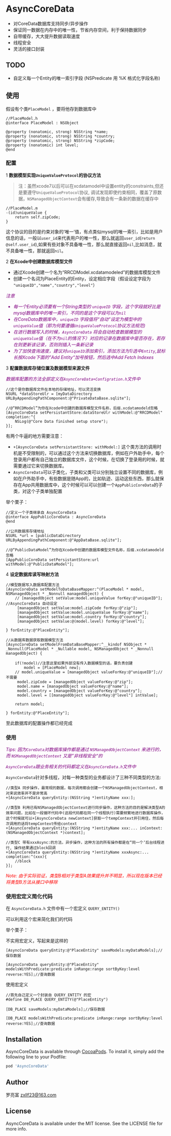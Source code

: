 # AsyncCoreData

- 对CoreData数据库支持同步/异步操作
- 保证同一数据在内存中的唯一性，节省内存空间，利于保持数据同步
- 自带缓存，大大提升数据读取速度
- 线程安全
- 灵活的接口封装

## TODO
- 自定义每一个Entity的唯一索引字段 (NSPredicate 用 %K 格式化字段名称)


## 使用

假设有个类`PlaceModel` ，要将他存到数据库中

```objc
//PlaceModel.h
@interface PlaceModel : NSObject

@property (nonatomic, strong) NSString *name;
@property (nonatomic, strong) NSString *country;
@property (nonatomic, strong) NSString *zipCode;
@property (nonatomic) int level;
@end
```

### 配置

 1  **数据模型实现`UniqueValueProtocol`的协议方法** 
 
 >注：虽然xcode7以后可以在xcdatamodel中设置entity的constraints,但还是要遵守`UniqueValueProtocol`协议, 调试发现即使约束相同，覆盖了原数据，`NSManagedObjectContext`会有缓存,导致会有一条新的数据在缓存中

```objc
//PlaceModel.m
-(id)uniqueValue {
    return self.zipCode; 
}
```
这个协议的目的是约束对象的‘唯一’值，有点类似mysql的唯一索引，比如是用户信息的话，一般以`user_id`来代表用户的唯一性，那么就返回`user_id`(`return @self.user_id`),如果有些对象不具备唯一性，那么就直接返回`nil`,比如消息，就不具备唯一性，那就返回`nil`。

2 **在Xcode中创建数据库模型文件**    

- 通过Xcode创建一个名为“RRCDModel.xcdatamodeled”的数据库模型文件 
- 创建一个名词为PlaceEntity的Entity，设定相应字段（假设设定字段为 `"uniqueID","name","country","level"`）

<font color=Purple>*注意*
- *每一个Entity必须要有一个String类型的 `uniqueID` 字段，这个字段就好比是mysql数据库中的唯一索引，不同的是这个字段可以为`nil`*  
- *在CoreData数据库中，`uniqueID` 字段值将“自动”设定为模型中的`uniqueValue`值（即为何要遵循`UniqueValueProtocol`协议方法规范)*  
- *在进行数据写入的时候，`AsyncCoreData` 将会自动检查数据模型的`uniqueValue`值（在不为`nil`的情况下）对应的记录在数据库中是否存在，若存在则更新该记录，否则则插入一条新记录*
- *为了加快查询速度，建议对`uniqueID`添加索引，添加方法为1)选中`Entity`,鼠标长按Xcode下面的”Add Entity“加号按钮，然后选中Add Fetch Indexes*
</font>  



3 **配置数据库存储位置及数据模型来源文件**  

<font color=Purple>*数据库配置的方法全部定义在`AsyncCoreData+Configration.h`文件中*</font>
```objc
//这个是你数据库文件在本地的存储地址，可以灵活变换
NSURL *dataStoreUlr = [myDataDirectory URLByAppendingPathComponent:@"PrivateDataBase.sqlite"];

//@“RRCDModel”为你在Xcode中创建的数据库模型文件名称，后缀.xcdatamodeld忽略
[AsyncCoreData setPersistantStore:dataStoreUlr withModel:@"RRCDModel" completion:^{
    NSLog(@"Core Data finished setup store");
}];
```
有两个牛逼的地方需要注意：
- `+[AsyncCoreData setPersistantStore: withModel:]` 这个类方法的调用时机是不受限制的，可以通过这个方法来切换数据库，例如在户外助手中，每个登录用户都有自己独立的数据库文件，这个时候，在切换了登录用的时候，就需要通过它来切换数据库。
- `AsyncCoreData`可以子类化，子类和父类可以分别独立设置不同的数据库，例如在户外助手中，有些数据是随App的，比如轨迹、运动这些东西，那么就保存在App共用数据库中，这个时候可以可以创建一个`AppPublicCoreData`的子类，对这个子类单独配置

举个栗子：
```objc
//定义一个子类继承自 AsyncCoreData
@interface AppPublicCoreData : AsyncCoreData
@end
```

```objc
//公共数据库存储地址
NSURL *url = [publicDataDirectory URLByAppendingPathComponent:@"AppDataBase.sqlite"];

//@“PublicDataModel”为你在Xcode中创建的数据库模型文件名称，后缀.xcdatamodeld忽略
[AppPublicCoreData setPersistantStore:url withModel:@"PublicDataModel"];
```

4 **设定数据库读写映射方法**
```objc
//模型数据写入数据库配置方法
[AsyncCoreData setModelToDataBaseMapper:^(PlaceModel * model, NSManagedObject * _Nonnull managedObject) {
    // [managedObject setValue:model.uniqueValue forKey:@"uniqueID"]; //AsyncCoreData 自动设定
     [managedObject setValue:model.zipCode forKey:@"zip"];
     [managedObject setValue:model.uniqueValue forKey:@"name"];
     [managedObject setValue:model.country forKey:@"country"];
     [managedObject setValue:@(model.level) forKey:@"level"];

} forEntity:@"PlaceEntity"];

//从数据库数据获取数据模型方法
[AsyncCoreData setModelFromDataBaseMapper:^__kindof NSObject * _Nonnull(PlaceModel * _Nullable model, NSManagedObject * _Nonnull managedObject) {

    if(!model)//注意这里如果外部没有传入数据模型的话，要负责创建
        model = [PlaceModel new];
    // model.uniqueValue = [managedObject valueForKey:@"uniqueID"];//不需要
     model.zipCode = [managedObject valueForKey:@"zip"];
     model.name = [managedObject valueForKey:@"name"];
     model.country = [managedObject valueForKey:@"country"];
     model.level = [[managedObject valueForKey:@"level"] intValue];

    return model;

} forEntity:@"PlaceEntity"];
```
至此数据库的配置操作都已经完成

### 使用 

<font color=Purple>*Tips: 因为`CoreData`对数据库操作都是通过 `NSManagedObjectContext` 来进行的，而 `NSManagedObjectContext` 又是”非线程安全“的*  

*`AsyncCoreData`跟业务相关的代码都定义在`AsyncCoreData.h`文件中*</font>

`AsyncCoreData`针对多线程，对每一种类型的业务都设计了三种不同类型的方法:
```objc
//类型A 同步操作，最常规的数据，每次调用都会创建一个NSManagedObjectContext，相对来说效率并不是非常高
+[AsyncCoreData queryEntity:(NSString *)entityName xxx:];

//类型B 利用已有NSManagedObjectContext进行同步操作，这种方法的目的是解决类型A的效率问题，比如在一段循环代码中(这段代码都在同一个线程执行)需要频繁地进行数据库操作，这个时候就可以+[AsyncCoreData newContext]获取一个tempContext并引用住，然后每次调用的话将tempContext传给context
+[AsyncCoreData queryEntity:(NSString *)entityName xxx:... inContext:(NSManagedObjectContext *)context];

//类型C 带有xxxAsync:的方法，异步操作，这种方法的所有操作都是在“同一个‘后台线程进行, 操作结果通过block回调
+[AsyncCoreData queryEntity:(NSString *)entityName xxxAsync:... completion:^(xxx){
    //block
}];
```
<font color=red>*Note: 由于实际验证，类型B相对于类型A效果提升并不明显，所以现在版本已经将类型B方法从接口中移除*</font>

### 使用宏定义简化代码
在 `AsyncCoreData.h` 文件中有一个宏定义 `QUERY_ENTITY()`

可以利用这个宏来简化我们的代码

举个栗子：

不实用宏定义，写起来是这样的
```objc
[AsyncCoreData queryEntity:@"PlaceEntity" saveModels:myDataModels];//保存数据

[AsyncCoreData queryEntity:@"PlaceEntity"  modelsWithPredicate:predicate inRange:range sortByKey:level reverse:YES];//查询数据

```

使用宏定义

```objc
//首先自己定义一个封装自 QUERY_ENTITY 的宏
#define DB_PLACE QUERY_ENTITY(@"PlaceEntity")
```

```objc
[DB_PLACE saveModels:myDataModels];//保存数据

[DB_PLACE modelsWithPredicate:predicate inRange:range sortByKey:level reverse:YES];//查询数据

```


## Installation

AsyncCoreData is available through [CocoaPods](https://cocoapods.org). To install
it, simply add the following line to your Podfile:

```ruby
pod 'AsyncCoreData'
```

## Author

罗亮富 zxllf23@163.com 

## License

AsyncCoreData is available under the MIT license. See the LICENSE file for more info.
